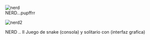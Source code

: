 
![nerd](https://github.com/user-attachments/assets/456e61f6-e9ff-4d69-ac55-d6fcea53da77)       
NERD...pupffrr

![nerd2](https://github.com/user-attachments/assets/c96df074-43a0-4b40-b926-5219867e2131)

NERD .. II
Juego de snake (consola) y solitario con (interfaz grafica) 




